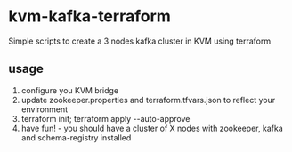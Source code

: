 # kvm-kafka-terraform

Simple scripts to create a 3 nodes kafka cluster in KVM using terraform

## usage

1. configure you KVM bridge
2. update zookeeper.properties and terraform.tfvars.json to reflect your environment
3. terraform init; terraform apply --auto-approve
4. have fun! - you should have a cluster of X nodes with zookeeper, kafka and schema-registry installed

